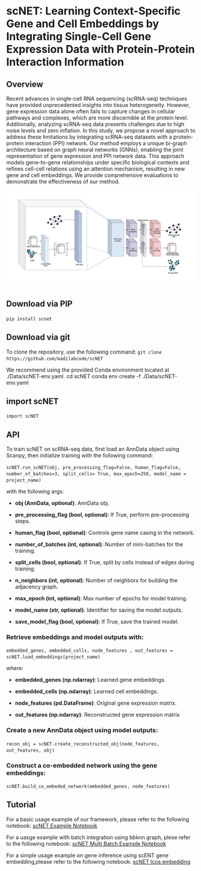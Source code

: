 # **scNET: Learning Context-Specific Gene and Cell Embeddings by Integrating Single-Cell Gene Expression Data with Protein-Protein Interaction Information**

## **Overview**

Recent advances in single-cell RNA sequencing (scRNA-seq) techniques have provided unprecedented insights into tissue heterogeneity. However, gene expression data alone often fails to capture changes in cellular pathways and complexes, which are more discernible at the protein level. Additionally, analyzing scRNA-seq data presents challenges due to high noise levels and zero inflation. In this study, we propose a novel approach to address these limitations by integrating scRNA-seq datasets with a protein-protein interaction (PPI) network. Our method employs a unique bi-graph architecture based on graph neural networks (GNNs), enabling the joint representation of gene expression and PPI network data. This approach models gene-to-gene relationships under specific biological contexts and refines cell-cell relations using an attention mechanism, resulting in new gene and cell embeddings. We provide comprehensive evaluations to demonstrate the effectiveness of our method.

![Overview of the scNET Method](https://raw.githubusercontent.com/madilabcode/scNET/bb9385a9945e34e1e2500c8173baf5c8ece91f79/images/scNET.jpg)
## Download via PIP
`pip install scnet`

## Download via git
To clone the repository, use the following command:
`git clone https://github.com/madilabcode/scNET`

We recommend using the provided Conda environment located at ./Data/scNET-env.yaml.
cd scNET
conda env create -f ./Data/scNET-env.yaml

## import scNET
`import scNET`

## API
To train scNET on scRNA-seq data, first load an AnnData object using Scanpy, then initialize training with the following command:

`scNET.run_scNET(obj, pre_processing_flag=False, human_flag=False, number_of_batches=3, split_cells= True, max_epoch=250, model_name = project_name)`

with the following args:

* **obj (AnnData, optional)**: AnnData obj.

* **pre_processing_flag (bool, optional)**: If True, perform pre-processing steps.

* **human_flag (bool, optional)**: Controls gene name casing in the network.

* **number_of_batches (int, optional)**: Number of mini-batches for the training.

* **split_cells (bool, optional)**: If True, split by cells instead of edges during training.

* **n_neighbors (int, optional)**: Number of neighbors for building the adjacency graph.

* **max_epoch (int, optional)**: Max number of epochs for model training.

* **model_name (str, optional)**: Identifier for saving the model outputs.

* **save_model_flag (bool, optional)**: If True, save the trained model.


### Retrieve embeddings and model outputs with:

`embedded_genes, embedded_cells, node_features , out_features =  scNET.load_embeddings(project_name)`

where:
* **embedded_genes (np.ndarray)**: Learned gene embeddings.
  
* **embedded_cells (np.ndarray)**: Learned cell embeddings.
  
* **node_features (pd.DataFrame)**: Original gene expression matrix.
  
* **out_features (np.ndarray)**: Reconstructed gene expression matrix
  

### Create a new AnnData object using model outputs:

`recon_obj = scNET.create_reconstructed_obj(node_features, out_features, obj)`

### Construct a co-embedded network using the gene embeddings:
`scNET.build_co_embeded_network(embedded_genes, node_features)`
## Tutorial

For a basic usage example of our framework, please refer to the following notebook:
[scNET Example Notebook](https://colab.research.google.com/github/madilabcode/scNET/blob/main/scNET.ipynb)

For a uasge example with batch integration using bbknn graph, plese refer to the following notebook:
[scNET Multi Batch Example Notebook](https://github.com/madilabcode/scNET/blob/main/scNET_Integration.ipynb)


For a simple usage example on gene inference using scENT gene embedding,please refer to the following notebook:
[scNET Icos embedding](https://github.com/madilabcode/scNET/blob/main/scNET_gene_inference.ipynb)
